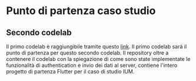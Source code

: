 # Punto di partenza caso studio

## Secondo codelab

Il primo codelab è raggiungibile tramite questo [link](https://github.com/RayCatcherS/CodelabFlutterUni). Il primo codelab sarà il punto di partenza per questo secondo codelab.
Il repository oltre a contenere il codelab con la spiegazione di come sono state implementate le funzionalità di authentication e invio dei dati al server, contiene l'intero progetto di partenza Flutter per il caso di studio IUM. 

